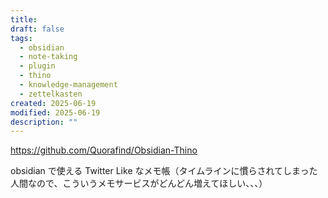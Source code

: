 ```yaml
---
title: 
draft: false
tags:
  - obsidian
  - note-taking
  - plugin
  - thino
  - knowledge-management
  - zettelkasten
created: 2025-06-19
modified: 2025-06-19
description: ""
---
```

https://github.com/Quorafind/Obsidian-Thino

obsidian で使える Twitter Like なメモ帳（タイムラインに慣らされてしまった人間なので、こういうメモサービスがどんどん増えてほしい、、、）
